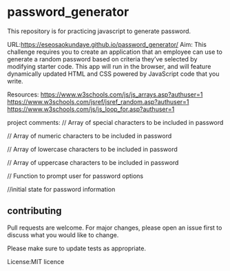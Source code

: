 # password_generator

This repository is for practicing javascript to generate password.

URL:https://eseosaokundaye.github.io/password_generator/
Aim:
This challenge requires you to create an application that an employee can use to generate a random password based on criteria they’ve selected by modifying starter code. This app will run in the browser, and will feature dynamically updated HTML and CSS powered by JavaScript code that you write. 

Resources:
https://www.w3schools.com/js/js_arrays.asp?authuser=1
https://www.w3schools.com/jsref/jsref_random.asp?authuser=1
https://www.w3schools.com/js/js_loop_for.asp?authuser=1

project comments:
// Array of special characters to be included in password

// Array of numeric characters to be included in password

// Array of lowercase characters to be included in password

// Array of uppercase characters to be included in password

// Function to prompt user for password options

//initial state for password information

## contributing

Pull requests are welcome. For major changes, please open an issue first
to discuss what you would like to change.

Please make sure to update tests as appropriate.

License:MIT licence





